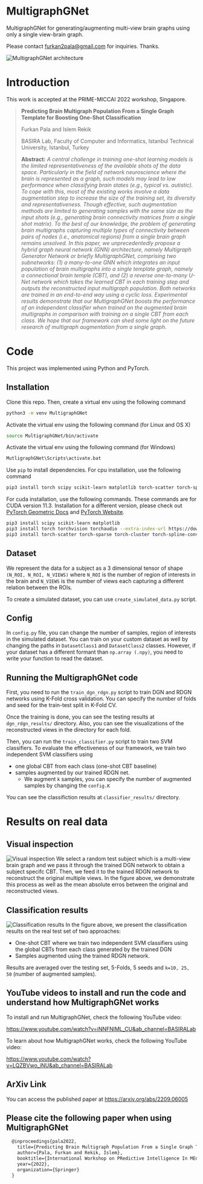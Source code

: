 # MultigraphGNet
MultigraphGNet for generating/augmenting multi-view brain graphs using only a single view-brain graph.

Please contact furkan2pala@gmail.com for inquiries. Thanks. 

![MultigraphGNet architecture](figures/main_fig.png)

# Introduction
This work is accepted at the PRIME-MICCAI 2022 workshop, Singapore.

> **Predicting Brain Multigraph Population From a Single Graph Template for Boosting One-Shot Classification**
>
> Furkan Pala and Islem Rekik
>
> BASIRA Lab, Faculty of Computer and Informatics, Istanbul Technical University, Istanbul, Turkey
>
> **Abstract:** *A central challenge in training one-shot learning models is the limited representativeness of the available shots of the data space. Particularly in the field of network neuroscience where the brain is represented as a graph, such models may lead to low performance when classifying brain states (e.g., typical vs. autistic). To cope with this, most of the existing works involve a data augmentation step to increase the size of the training set, its diversity and representativeness. Though effective, such augmentation methods are limited to generating samples with the same size as the input shots (e.g., generating brain connectivity matrices from a single shot matrix). To the best of our knowledge, the problem of generating brain multigraphs capturing multiple types of connectivity between pairs of nodes (i.e., anatomical regions) from a single brain graph remains unsolved. In this paper, we unprecedentedly propose a hybrid graph neural network (GNN) architecture, namely Multigraph Generator Network or briefly MultigraphGNet, comprising two subnetworks: (1) a many-to-one GNN which integrates an input population of brain multigraphs into a single template graph, namely a connectional brain temple (CBT), and (2) a reverse one-to-many U-Net network which takes the learned CBT in each training step and outputs the reconstructed input multigraph population. Both networks are trained in an end-to-end way using a cyclic loss. Experimental results demonstrate that our MultigraphGNet boosts the performance of an independent classifier when trained on the augmented brain multigraphs in comparison with training on a single CBT from each class. We hope that our framework can shed some light on the future research of multigraph augmentation from a single graph.*

# Code
This project was implemented using Python and PyTorch.

## Installation
Clone this repo. Then, create a virtual env using the following command
```sh
python3 -m venv MultigraphGNet
```
Activate the virtual env using the following command (for Linux and OS X)
```sh
source MultigraphGNet/bin/activate
```
Activate the virtual env using the following command (for Windows)
```sh
MutligraphGNet\Scripts\activate.bat
```

Use `pip` to install dependencies. For cpu installation, use the following command
```sh
pip3 install torch scipy scikit-learn matplotlib torch-scatter torch-sparse torch-cluster torch-spline-conv torch-geometric -f https://data.pyg.org/whl/torch-1.12.0+cpu.html
```
For cuda installation, use the following commands. These commands are for CUDA version 11.3. Installation for a different version, please check out [PyTorch Geometric Docs](https://pytorch-geometric.readthedocs.io/en/latest/notes/installation.html) and [PyTorch Website](https://pytorch.org/).
```sh
pip3 install scipy scikit-learn matplotlib
pip3 install torch torchvision torchaudio --extra-index-url https://download.pytorch.org/whl/cu113
pip3 install torch-scatter torch-sparse torch-cluster torch-spline-conv torch-geometric -f https://data.pyg.org/whl/torch-1.12.0+cu113.html
```

## Dataset
We represent the data for a subject as a 3 dimensional tensor of shape `(N_ROI, N_ROI, N_VIEWS)`
where `N_ROI` is the number of region of interests in the brain and `N_VIEWS` is the number of views each capturing a different relation between the ROIs.

To create a simulated dataset, you can use `create_simulated_data.py` script.

## Config
In `config.py` file, you can change the number of samples, region of interests in the simulated dataset. You can train on your custom dataset as well by changing the paths in `DatasetClass1` and `DatasetClass2` classes. However, if your dataset has a different formant than `np.array (.npy)`, you need to write your function to read the dataset.

## Running the MultigraphGNet code
First, you need to run the `train_dgn_rdgn.py` script to train DGN and RDGN networks using K-Fold cross validation. You can specify the number of folds and seed for the train-test split in K-Fold CV. 

Once the training is done, you can see the testing results at `dgn_rdgn_results/` directory. Also, you can see the visualizations of the reconstructed views in the directory for each fold.

Then, you can run the `train_classifier.py` script to train two SVM classifiers. To evaluate the effectiveness of our framework, we train two independent SVM classifiers using
* one global CBT from each class (one-shot CBT baseline)
* samples augmented by our trained RDGN net.
    * We augment `k` samples, you can specify the number of augmented samples by changing the `config.K`

You can see the classifiction results at `classifier_results/` directory.

# Results on real data
## Visual inspection
![Visual inspection](figures/visual_inspection.png)
We select a random test subject which is a multi-view brain graph and we pass it through the trained DGN network to obtain a subject specifc CBT. Then, we feed it to the trained RDGN network to reconstruct the original multiple views. In the figure above, we demonstrate this process as well as the mean absolute erros between the original and reconstructed views.

## Classification results
![Classification results](figures/classification_results.png)
In the figure above, we present the classification results on the real test set of two approaches:
* One-shot CBT where we train two independent SVM classifiers using the global CBTs from each class generated by the trained DGN
* Samples augmented using the trained RDGN network.

Results are averaged over the testing set, 5-Folds, 5 seeds and `k=10, 25, 50` (number of augmented samples).

## YouTube videos to install and run the code and understand how MultigraphGNet works

To install and run MultigraphGNet, check the following YouTube video: 

https://www.youtube.com/watch?v=iNNFNlML_CU&ab_channel=BASIRALab

To learn about how MultigraphGNet works, check the following YouTube video: 

https://www.youtube.com/watch?v=LQZBVwo_iNU&ab_channel=BASIRALab

## ArXiv Link

You can access the published paper at https://arxiv.org/abs/2209.06005

## Please cite the following paper when using MultigraphGNet
```latex
  @inproceedings{pala2022,
    title={Predicting Brain Multigraph Population From a Single Graph Template for Boosting One-Shot Classification},
    author={Pala, Furkan and Rekik, Islem},
    booktitle={International Workshop on PRedictive Intelligence In MEdicine},
    year={2022},
    organization={Springer}
  }
```
